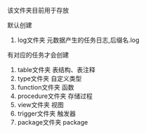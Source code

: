 该文件夹目前用于存放

默认创建
1. log文件夹
    元数据产生的任务日志,后缀名.log

有对应的任务才会创建
1. table文件夹
    表结构、表注释
2. type文件夹
    自定义类型
3. function文件夹
    函数
4. procedure文件夹
    存储过程
5. view文件夹
    视图
6. trigger文件夹
    触发器
7. package文件夹
    package